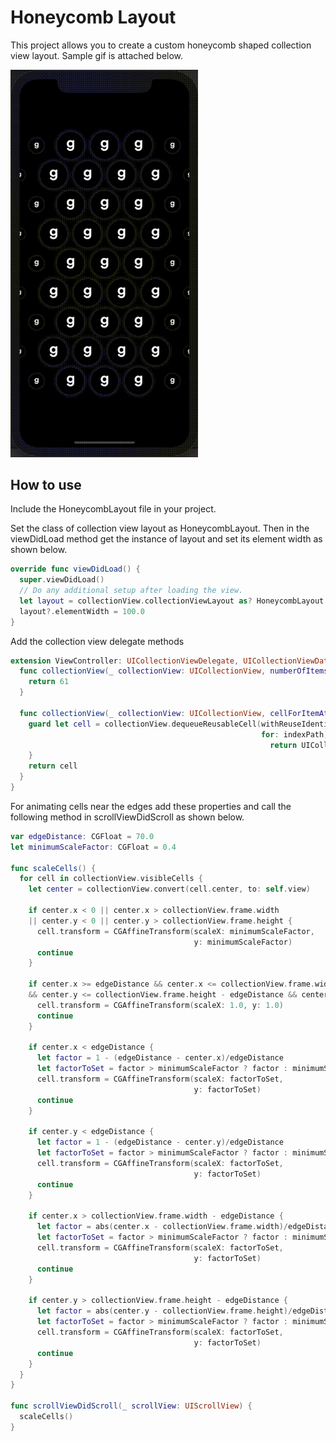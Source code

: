 # Honeycomb Layout
This project allows you to create a custom honeycomb shaped collection view layout. Sample gif is attached below.

<img src="https://github.com/sanchgoel/HoneycombLayout/blob/master/Video/layout.gif" width="300" />

## How to use
Include the HoneycombLayout file in your project.

Set the class of collection view layout as HoneycombLayout. Then in the viewDidLoad method get the instance of layout and set its element width as shown below.  

```swift
override func viewDidLoad() {
  super.viewDidLoad()
  // Do any additional setup after loading the view.
  let layout = collectionView.collectionViewLayout as? HoneycombLayout
  layout?.elementWidth = 100.0
}
```

Add the collection view delegate methods 
```swift
extension ViewController: UICollectionViewDelegate, UICollectionViewDataSource {
  func collectionView(_ collectionView: UICollectionView, numberOfItemsInSection section: Int) -> Int {
    return 61
  }
  
  func collectionView(_ collectionView: UICollectionView, cellForItemAt indexPath: IndexPath) -> UICollectionViewCell {
    guard let cell = collectionView.dequeueReusableCell(withReuseIdentifier: "HoneycombCollectionViewCell",
                                                        for: indexPath) as? HoneycombCollectionViewCell  else {
                                                          return UICollectionViewCell()
    }
    return cell
  }  
}
```


For animating cells near the edges add these properties and call the following method in scrollViewDidScroll as shown below. 
```swift
var edgeDistance: CGFloat = 70.0
let minimumScaleFactor: CGFloat = 0.4

func scaleCells() {
  for cell in collectionView.visibleCells {
    let center = collectionView.convert(cell.center, to: self.view)

    if center.x < 0 || center.x > collectionView.frame.width
    || center.y < 0 || center.y > collectionView.frame.height {
      cell.transform = CGAffineTransform(scaleX: minimumScaleFactor,
                                         y: minimumScaleFactor)
      continue
    }

    if center.x >= edgeDistance && center.x <= collectionView.frame.width - edgeDistance
    && center.y <= collectionView.frame.height - edgeDistance && center.y >= edgeDistance {
      cell.transform = CGAffineTransform(scaleX: 1.0, y: 1.0)
      continue
    }

    if center.x < edgeDistance {
      let factor = 1 - (edgeDistance - center.x)/edgeDistance
      let factorToSet = factor > minimumScaleFactor ? factor : minimumScaleFactor
      cell.transform = CGAffineTransform(scaleX: factorToSet,
                                         y: factorToSet)
      continue
    }

    if center.y < edgeDistance {
      let factor = 1 - (edgeDistance - center.y)/edgeDistance
      let factorToSet = factor > minimumScaleFactor ? factor : minimumScaleFactor
      cell.transform = CGAffineTransform(scaleX: factorToSet,
                                         y: factorToSet)
      continue
    }

    if center.x > collectionView.frame.width - edgeDistance {
      let factor = abs(center.x - collectionView.frame.width)/edgeDistance
      let factorToSet = factor > minimumScaleFactor ? factor : minimumScaleFactor
      cell.transform = CGAffineTransform(scaleX: factorToSet,
                                         y: factorToSet)
      continue
    }

    if center.y > collectionView.frame.height - edgeDistance {
      let factor = abs(center.y - collectionView.frame.height)/edgeDistance
      let factorToSet = factor > minimumScaleFactor ? factor : minimumScaleFactor
      cell.transform = CGAffineTransform(scaleX: factorToSet,
                                         y: factorToSet)
      continue
    }
  }
}

func scrollViewDidScroll(_ scrollView: UIScrollView) {
  scaleCells()
}
```
